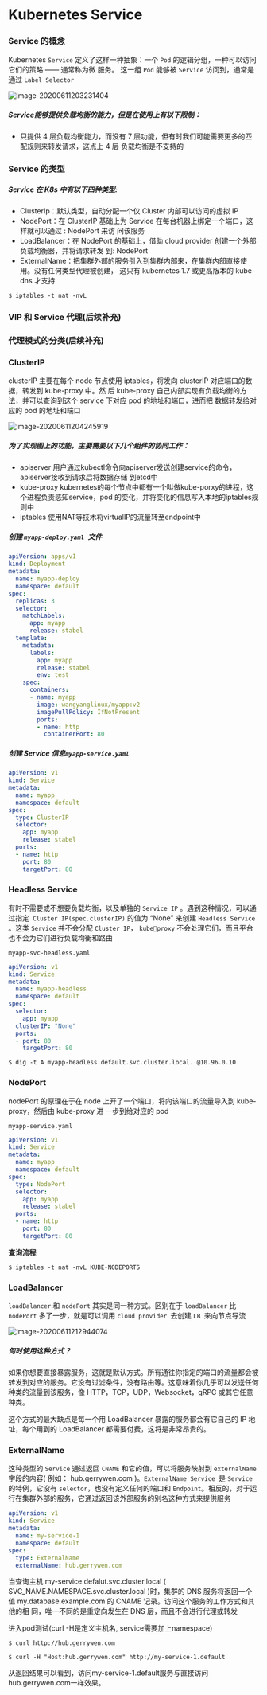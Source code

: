 # Kubernetes Service

### **Service** 的概念

Kubernetes  `Service` 定义了这样一种抽象：一个 `Pod` 的逻辑分组，一种可以访问它们的策略 —— 通常称为微
服务。 这一组 `Pod` 能够被 `Service` 访问到，通常是通过 `Label Selector`

![image-20200611203231404](../images/image-20200611203231404.png)

##### Service能够提供负载均衡的能力，但是在使用上有以下限制：

- 只提供 4 层负载均衡能力，而没有 7 层功能，但有时我们可能需要更多的匹配规则来转发请求，这点上 4 层
负载均衡是不支持的



### Service 的类型

##### Service 在 K8s 中有以下四种类型:

- ClusterIp：默认类型，自动分配一个仅 Cluster 内部可以访问的虚拟 IP
- NodePort：在 ClusterIP 基础上为 Service 在每台机器上绑定一个端口，这样就可以通过 : NodePort 来访
  问该服务
- LoadBalancer：在 NodePort 的基础上，借助 cloud provider 创建一个外部负载均衡器，并将请求转发
  到: NodePort
- ExternalName：把集群外部的服务引入到集群内部来，在集群内部直接使用。没有任何类型代理被创建，
  这只有 kubernetes 1.7 或更高版本的 kube-dns 才支持

```shell
$ iptables -t nat -nvL
```



### VIP 和 Service 代理(后续补充)





### 代理模式的分类(后续补充)



### ClusterIP

clusterIP 主要在每个 node 节点使用 iptables，将发向 clusterIP 对应端口的数据，转发到 kube-proxy 中。然
后 kube-proxy 自己内部实现有负载均衡的方法，并可以查询到这个 service 下对应 pod 的地址和端口，进而把
数据转发给对应的 pod 的地址和端口

![image-20200611204245919](../images/image-20200611204245919.png)

##### 为了实现图上的功能，主要需要以下几个组件的协同工作：

- apiserver 用户通过kubectl命令向apiserver发送创建service的命令，apiserver接收到请求后将数据存储
到etcd中
- kube-proxy kubernetes的每个节点中都有一个叫做kube-porxy的进程，这个进程负责感知service，pod
的变化，并将变化的信息写入本地的iptables规则中
- iptables 使用NAT等技术将virtualIP的流量转至endpoint中

##### 创建 `myapp-deploy.yaml `文件

```yaml
apiVersion: apps/v1 
kind: Deployment 
metadata:
  name: myapp-deploy
  namespace: default
spec:
  replicas: 3
  selector:
    matchLabels:
      app: myapp
      release: stabel
  template:
    metadata:
      labels:
        app: myapp
        release: stabel
        env: test
    spec:
      containers:
      - name: myapp
        image: wangyanglinux/myapp:v2
        imagePullPolicy: IfNotPresent
        ports:
        - name: http
          containerPort: 80
```

##### 创建 Service 信息` myapp-service.yaml `

```yaml
apiVersion: v1
kind: Service
metadata:
  name: myapp
  namespace: default
spec:
  type: ClusterIP
  selector:
    app: myapp
    release: stabel
  ports:
  - name: http
    port: 80
    targetPort: 80
```



### Headless Service

有时不需要或不想要负载均衡，以及单独的 `Service IP` 。遇到这种情况，可以通过指定` Cluster
IP(spec.clusterIP)` 的值为 “None” 来创建 `Headless Service `。这类 `Service` 并不会分配 `Cluster IP`， `kubeproxy` 不会处理它们，而且平台也不会为它们进行负载均衡和路由

`myapp-svc-headless.yaml `

```yaml
apiVersion: v1
kind: Service
metadata:
  name: myapp-headless
  namespace: default
spec:
  selector:
    app: myapp
  clusterIP: "None"
  ports:
  - port: 80
    targetPort: 80
```

```shell
$ dig -t A myapp-headless.default.svc.cluster.local. @10.96.0.10
```

### NodePort

nodePort 的原理在于在 node 上开了一个端口，将向该端口的流量导入到 kube-proxy，然后由 kube-proxy 进
一步到给对应的 pod

`myapp-service.yaml `

```yaml
apiVersion: v1
kind: Service
metadata:
  name: myapp
  namespace: default
spec:
  type: NodePort
  selector:
    app: myapp
    release: stabel
  ports:
  - name: http
    port: 80
    targetPort: 80
```

**查询流程**

```shell
$ iptables -t nat -nvL KUBE-NODEPORTS
```



### LoadBalancer

`loadBalancer` 和 `nodePort` 其实是同一种方式。区别在于 `loadBalancer` 比 `nodePort` 多了一步，就是可以调用
`cloud provider `去创建 `LB `来向节点导流

![image-20200611212944074](../images/image-20200611212944074.png)

##### 何时使用这种方式？

如果你想要直接暴露服务，这就是默认方式。所有通往你指定的端口的流量都会被转发到对应的服务。它没有过滤条件，没有路由等。这意味着你几乎可以发送任何种类的流量到该服务，像 HTTP，TCP，UDP，Websocket，gRPC 或其它任意种类。

这个方式的最大缺点是每一个用 LoadBalancer 暴露的服务都会有它自己的 IP 地址，每个用到的 LoadBalancer 都需要付费，这将是非常昂贵的。



### ExternalName

这种类型的 `Service` 通过返回 `CNAME` 和它的值，可以将服务映射到 `externalName` 字段的内容( 例如：
hub.gerrywen.com )。`ExternalName Service `是 `Service `的特例，它没有 `selector`，也没有定义任何的端口和
`Endpoint`。相反的，对于运行在集群外部的服务，它通过返回该外部服务的别名这种方式来提供服务

```yaml
apiVersion: v1
kind: Service
metadata:
  name: my-service-1
  namespace: default
spec:
  type: ExternalName
  externalName: hub.gerrywen.com
```

当查询主机 my-service.defalut.svc.cluster.local ( SVC_NAME.NAMESPACE.svc.cluster.local )时，集群的
DNS 服务将返回一个值 my.database.example.com 的 CNAME 记录。访问这个服务的工作方式和其他的相
同，唯一不同的是重定向发生在 DNS 层，而且不会进行代理或转发

进入pod测试(curl -H是定义主机名, service需要加上namespace)

```shell
$ curl http://hub.gerrywen.com
```

```shell
$ curl -H "Host:hub.gerrywen.com" http://my-service-1.default
```

从返回结果可以看到，访问my-service-1.default服务与直接访问hub.gerrywen.com一样效果。

























